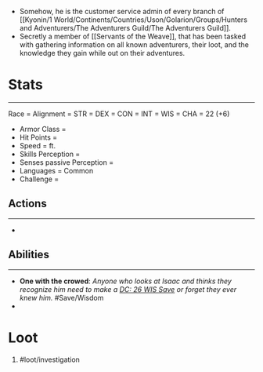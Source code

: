 - Somehow, he is the customer service admin of every branch of [[Kyonin/1 World/Continents/Countries/Uson/Golarion/Groups/Hunters and Adventurers/The Adventurers Guild/The Adventurers Guild]]. 
- Secretly a member of [[Servants of the Weave]], that has been tasked with gathering information on all known adventurers, their loot, and the knowledge they gain while out on their adventures.

# Stats
---
Race =
Alignment =
	STR = 
	DEX = 
	CON = 
	INT = 
	WIS = 
	CHA = 22 (+6) 
-   Armor Class =
-   Hit Points = 
-   Speed = ft.
-   Skills Perception = 
-   Senses passive Perception = 
-   Languages = Common
-   Challenge =

## Actions
---
-   

## Abilities
---
- **One with the crowed**: *Anyone who looks at Isaac and thinks they recognize him need to make a <u>DC: 26 WIS Save</u> or forget they ever knew him.* #Save/Wisdom 
- 

# Loot
1. #loot/investigation 
	